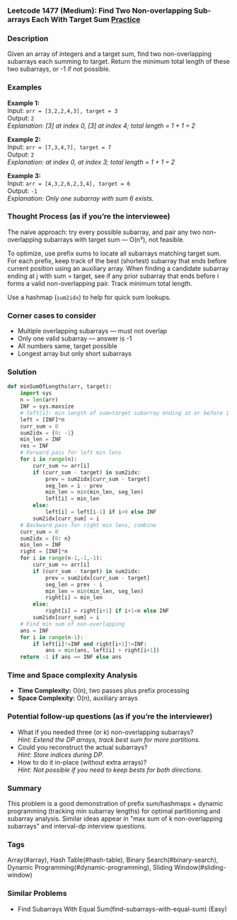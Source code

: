 ### Leetcode 1477 (Medium): Find Two Non-overlapping Sub-arrays Each With Target Sum [Practice](https://leetcode.com/problems/find-two-non-overlapping-sub-arrays-each-with-target-sum)

### Description  
Given an array of integers and a target sum, find two non-overlapping subarrays each summing to target. Return the minimum total length of these two subarrays, or -1 if not possible.

### Examples  
**Example 1:**  
Input: `arr = [3,2,2,4,3], target = 3`  
Output: `2`  
*Explanation: [3] at index 0, [3] at index 4; total length = 1 + 1 = 2*

**Example 2:**  
Input: `arr = [7,3,4,7], target = 7`  
Output: `2`  
*Explanation:  at index 0,  at index 3; total length = 1 + 1 = 2*

**Example 3:**  
Input: `arr = [4,3,2,6,2,3,4], target = 6`  
Output: `-1`  
*Explanation: Only one subarray with sum 6 exists.*

### Thought Process (as if you’re the interviewee)  
The naive approach: try every possible subarray, and pair any two non-overlapping subarrays with target sum — O(n³), not feasible.

To optimize, use prefix sums to locate all subarrays matching target sum. For each prefix, keep track of the best (shortest) subarray that ends before current position using an auxiliary array. When finding a candidate subarray ending at j with sum = target, see if any prior subarray that ends before i forms a valid non-overlapping pair. Track minimum total length.

Use a hashmap (`sum2idx`) to help for quick sum lookups.

### Corner cases to consider  
- Multiple overlapping subarrays — must not overlap
- Only one valid subarray — answer is -1
- All numbers same, target possible
- Longest array but only short subarrays

### Solution

```python
def minSumOfLengths(arr, target):
    import sys
    n = len(arr)
    INF = sys.maxsize
    # left[i]: min length of sum=target subarray ending at or before i
    left = [INF]*n
    curr_sum = 0
    sum2idx = {0: -1}
    min_len = INF
    res = INF
    # Forward pass for left min lens
    for i in range(n):
        curr_sum += arr[i]
        if (curr_sum - target) in sum2idx:
            prev = sum2idx[curr_sum - target]
            seg_len = i - prev
            min_len = min(min_len, seg_len)
            left[i] = min_len
        else:
            left[i] = left[i-1] if i>0 else INF
        sum2idx[curr_sum] = i
    # Backward pass for right min lens, combine
    curr_sum = 0
    sum2idx = {0: n}
    min_len = INF
    right = [INF]*n
    for i in range(n-1,-1,-1):
        curr_sum += arr[i]
        if (curr_sum - target) in sum2idx:
            prev = sum2idx[curr_sum - target]
            seg_len = prev - i
            min_len = min(min_len, seg_len)
            right[i] = min_len
        else:
            right[i] = right[i+1] if i+1<n else INF
        sum2idx[curr_sum] = i
    # Find min sum of non-overlapping
    ans = INF
    for i in range(n-1):
        if left[i]!=INF and right[i+1]!=INF:
            ans = min(ans, left[i] + right[i+1])
    return -1 if ans == INF else ans
```

### Time and Space complexity Analysis  
- **Time Complexity:** O(n), two passes plus prefix processing
- **Space Complexity:** O(n), auxiliary arrays

### Potential follow-up questions (as if you’re the interviewer)  
- What if you needed three (or k) non-overlapping subarrays?  
  *Hint: Extend the DP arrays, track best sum for more partitions.*
- Could you reconstruct the actual subarrays?  
  *Hint: Store indices during DP.*
- How to do it in-place (without extra arrays)?  
  *Hint: Not possible if you need to keep bests for both directions.*

### Summary
This problem is a good demonstration of prefix sum/hashmaps + dynamic programming (tracking min subarray lengths) for optimal partitioning and subarray analysis. Similar ideas appear in "max sum of k non-overlapping subarrays" and interval-dp interview questions.

### Tags
Array(#array), Hash Table(#hash-table), Binary Search(#binary-search), Dynamic Programming(#dynamic-programming), Sliding Window(#sliding-window)

### Similar Problems
- Find Subarrays With Equal Sum(find-subarrays-with-equal-sum) (Easy)